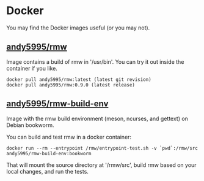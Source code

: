 # Docker

You may find the Docker images useful (or you may not).

## [andy5995/rmw](https://hub.docker.com/repository/docker/andy5995/rmw)

Image contains a build of rmw in '/usr/bin'. You can try it out inside the
container if you like.

    docker pull andy5995/rmw:latest (latest git revision)
    docker pull andy5995/rmw:0.9.0 (latest release)

## [andy5995/rmw-build-env](https://hub.docker.com/repository/docker/andy5995/rmw-build-env)

Image with the rmw build environment (meson, ncurses, and gettext) on
Debian bookworm.

You can build and test rmw in a docker container:

    docker run --rm --entrypoint /rmw/entrypoint-test.sh -v `pwd`:/rmw/src andy5995/rmw-build-env:bookworm

That will mount the source directory at '/rmw/src', build rmw based on
your local changes, and run the tests.
